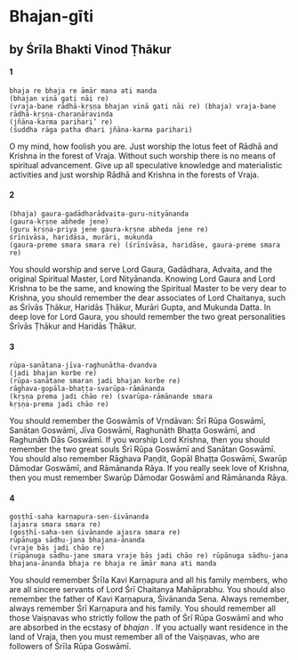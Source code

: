 # Bhajan-gīti

## by Śrīla Bhakti Vinod Ṭhākur

#### 1

    bhaja re bhaja re āmār mana ati manda
    (bhajan vinā gati nāi re)
    (vraja-bane rādhā-kṛṣṇa bhajan vinā gati nāi re) (bhaja) vraja-bane rādhā-kṛṣṇa-charaṇāravinda
    (jñāna-karma parihari’ re)
    (śuddha rāga patha dhari jñāna-karma parihari)

O my mind, how foolish you are. Just worship the lotus feet of Rādhā and Krishna in the forest of Vraja. Without such worship there is no means of spiritual advancement. Give up all speculative knowledge and materialistic activities and just worship Rādhā and Krishna in the forests of Vraja.

#### 2

    (bhaja) gaura-gadādharādvaita-guru-nityānanda
    (gaura-kṛṣṇe abhede jene)
    (guru kṛṣṇa-priya jene gaura-kṛṣne abheda jene re)
    śrīnivāsa, haridāsa, murāri, mukunda
    (gaura-preme smara smara re) (śrīnivāsa, haridāse, gaura-preme smara re)

You  should  worship  and  serve  Lord  Gaura, Gadādhara, Advaita, and the original Spiritual Master, Lord Nityānanda. Knowing Lord Gaura and Lord Krishna to be the same, and knowing the Spiritual Master to be very dear to Krishna, you should remember the dear associates of Lord Chaitanya, such as Śrīvās Ṭhākur, Haridās Ṭhākur, Murāri Gupta, and Mukunda Datta. In deep love for Lord Gaura, you should remember the two great personalities Śrīvās Ṭhākur and Haridās Ṭhākur.

#### 3

    rūpa-sanātana-jīva-raghunātha-dvandva
    (jadi bhajan korbe re)
    (rūpa-sanātane smaran jadi bhajan korbe re)
    rāghava-gopāla-bhaṭṭa-svarūpa-rāmānanda
    (kṛṣṇa prema jadi chāo re) (svarūpa-rāmānande smara
    kṛṣṇa-prema jadi chāo re)

You should remember the Goswāmīs of Vṛndāvan: Śrī Rūpa Goswāmī, Sanātan Goswāmī, Jīva Goswāmī, Raghunāth  Bhaṭṭa  Goswāmī,  and  Raghunāth  Dās Goswāmī. If you worship Lord Krishna, then you should remember the two great souls Śrī Rūpa Goswāmī and Sanātan Goswāmī. You should also remember Rāghava Paṇḍit, Gopāl Bhaṭṭa Goswāmī, Swarūp Dāmodar Goswāmī, and Rāmānanda Rāya. If you really seek love of Krishna, then you must remember Swarūp Dāmodar Goswāmī and Rāmānanda Rāya.

#### 4

    goṣṭhī-saha karṇapura-sen-śivānanda
    (ajasra smara smara re)
    (goṣṭhī-saha-sen śivānande ajasra smara re)
    rūpānuga sādhu-jana bhajana-ānanda
    (vraje bās jadi chāo re)
    (rūpānuga sādhu-jane smara vraje bās jadi chāo re) rūpānuga sādhu-jana bhajana-ānanda bhaja re bhaja re āmār mana ati manda

You should remember Śrīla Kavi Karṇapura and all his family members, who are all sincere servants of Lord Śrī Chaitanya Mahāprabhu. You should also remember the father of Kavi Karṇapura, Śivānanda Sena. Always remember, always remember Śrī Karṇapura and his family. You should remember all those Vaiṣṇavas who strictly follow the path of Śrī Rūpa Goswāmī and who are absorbed in the ecstasy of *bhajan* . If you actually want residence in the land of Vraja, then you must remember all of the Vaiṣṇavas, who are followers of Śrīla Rūpa Goswāmī.

